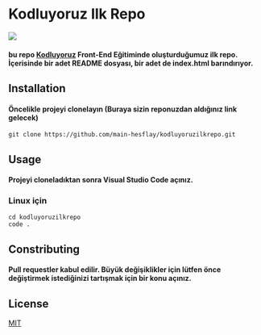 # Kodluyoruz Ilk Repo

![](https://cdn.sanity.io/images/9kdepi1d/production/65c832d202a503b15d99e628f4313782f3ef50db-300x62.png)

#### bu repo [Kodluyoruz](https://www.kodluyoruz.org/) Front-End Eğitiminde oluşturduğumuz ilk repo. İçerisinde bir adet README dosyası, bir adet de index.html barındırıyor.

## Installation

#### Öncelikle projeyi clonelayın (Buraya sizin reponuzdan aldığınız link gelecek)

```
git clone https://github.com/main-hesflay/kodluyoruzilkrepo.git
```

## Usage

#### Projeyi cloneladıktan sonra Visual Studio Code açınız.

### Linux için

```
cd kodluyoruzilkrepo
code .
```
## Constributing

#### Pull requestler kabul edilir. Büyük değişiklikler için lütfen önce değiştirmek istediğinizi tartışmak için bir konu açınız.


## License
[MIT](https://github.com/main-hesflay/kodluyoruzilkrepo/blob/main/LICENSE)